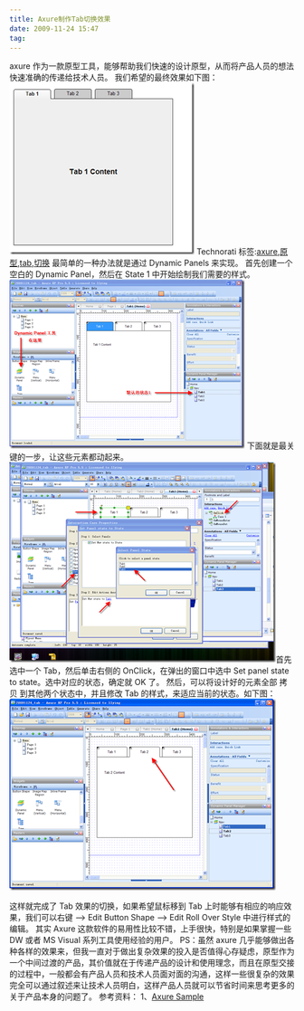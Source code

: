 ```yaml
---
title: Axure制作Tab切换效果
date: 2009-11-24 15:47
tag: 
---
```


axure 作为一款原型工具，能够帮助我们快速的设计原型，从而将产品人员的想法快速准确的传递给技术人员。
我们希望的最终效果如下图：
[![](./20091124-axure-tab/0004_thumb.png)](http://images.cnblogs.com/cnblogs_com/cocowool/WindowsLiveWriter/b0a2d1a7be96_C426/0004_2.png)
Technorati 标签:[axure](http://technorati.com/tags/axure),[原型](http://technorati.com/tags/%e5%8e%9f%e5%9e%8b),[tab](http://technorati.com/tags/tab),[切换](http://technorati.com/tags/%e5%88%87%e6%8d%a2)
最简单的一种办法就是通过 Dynamic Panels 来实现。
首先创建一个空白的 Dynamic Panel，然后在 State 1 中开始绘制我们需要的样式。
[![](./20091124-axure-tab/0005_thumb.png)](http://images.cnblogs.com/cnblogs_com/cocowool/WindowsLiveWriter/b0a2d1a7be96_C426/0005_2.png)
下面就是最关键的一步，让这些元素都动起来。
[![](./20091124-axure-tab/0007_thumb.png)](http://images.cnblogs.com/cnblogs_com/cocowool/WindowsLiveWriter/b0a2d1a7be96_C426/0007_2.png)首先选中一个 Tab，然后单击右侧的 OnClick，在弹出的窗口中选中 Set panel state to state。选中对应的状态，确定就 OK 了。
然后，可以将设计好的元素全部 拷贝 到其他两个状态中，并且修改 Tab 的样式，来适应当前的状态。如下图：
[![](./20091124-axure-tab/0006_thumb.png)](http://images.cnblogs.com/cnblogs_com/cocowool/WindowsLiveWriter/b0a2d1a7be96_C426/0006_2.png)

这样就完成了 Tab 效果的切换，如果希望鼠标移到 Tab 上时能够有相应的响应效果，我们可以右键 –> Edit Button Shape –> Edit Roll Over Style 中进行样式的编辑。
其实 Axure 这款软件的易用性比较不错，上手很快，特别是如果掌握一些 DW 或者 MS Visual 系列工具使用经验的用户。
PS：虽然 axure 几乎能够做出各种各样的效果来，但我一直对于做出复杂效果的投入是否值得心存疑虑，原型作为一个中间过渡的产品，其价值就在于传递产品的设计和使用理念，而且在原型交接的过程中，一般都会有产品人员和技术人员面对面的沟通，这样一些很复杂的效果完全可以通过叙述来让技术人员明白，这样产品人员就可以节省时间来思考更多的关于产品本身的问题了。
参考资料：
1、[Axure Sample](http://www.axure.com/sampleProjects.aspx)












